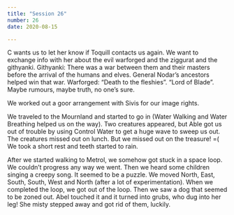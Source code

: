 ```yaml
---
title: "Session 26"
number: 26
date: 2020-08-15

---
```


C wants us to let her know if Toquill contacts us again.
We want to exchange info with her about the evil warforged and the ziggurat and the githyanki.
Githyanki: There was a war between them and their masters before the arrival of the humans and elves. General Nodar’s ancestors helped win that war.
Warforged: “Death to the fleshies”. “Lord of Blade”. Maybe rumours, maybe truth, no one’s sure.

We worked out a goor arrangement with Sivis for our image rights.

We traveled to the Mournland and started to go in (Water Walking and Water Breathing helped us on the way). Two creatures appeared, but Able got us out of trouble by using Control Water to get a huge wave to sweep us out. The creatures missed out on lunch. But we missed out on the treasure! =(
We took a short rest and teeth started to rain.

After we started walking to Metrol, we somehow got stuck in a space loop. We couldn’t progress any way we went. Then we heard some children singing a creepy song. It seemed to be a puzzle. We moved North, East, South, South, West and North (after a lot of experimentation). When we completed the loop, we got out of the loop. Then we saw a dog that seemed to be zoned out. Abel touched it and it turned into grubs, who dug into her leg! She misty stepped away and got rid of them, luckily.
